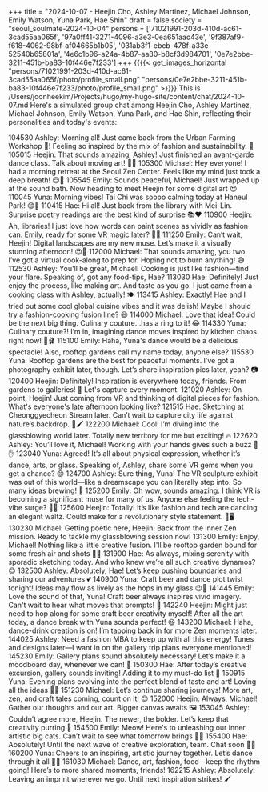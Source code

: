 +++
title = "2024-10-07 - Heejin Cho, Ashley Martinez, Michael Johnson, Emily Watson, Yuna Park, Hae Shin"
draft = false
society = "seoul_soulmate-2024-10-04"
persons = ['71021991-203d-410d-ac61-3cad55aa065f', '97a0ff41-3271-4096-a3e3-0ea651aac43e', '9f387af9-f618-4062-98bf-af04665b1b05', '031ab3f1-ebcb-478f-a33e-52540b65801a', '4e6c1b96-a24a-4b87-aa80-b8cf3d984701', '0e7e2bbe-3211-451b-ba83-10f446e7f233']
+++
{{{{< get_images_horizontal "persons/71021991-203d-410d-ac61-3cad55aa065f/photo/profile_small.png" "persons/0e7e2bbe-3211-451b-ba83-10f446e7f233/photo/profile_small.png" >}}}}
This is /Users/joonheekim/Projects/hugo/my-hugo-site/content/chat/2024-10-07.md
Here's a simulated group chat among Heejin Cho, Ashley Martinez, Michael Johnson, Emily Watson, Yuna Park, and Hae Shin, reflecting their personalities and today's events:

104530 Ashley: Morning all! Just came back from the Urban Farming Workshop 🌿! Feeling so inspired by the mix of fashion and sustainability. 🌼
105015 Heejin: That sounds amazing, Ashley! Just finished an avant-garde dance class. Talk about moving art! 💃🔮
105300 Michael: Hey everyone! I had a morning retreat at the Seoul Zen Center. Feels like my mind just took a deep breath! 😌🧘
105545 Emily: Sounds peaceful, Michael! Just wrapped up at the sound bath. Now heading to meet Heejin for some digital art 😍
110045 Yuna: Morning vibes! Tai Chi was soooo calming today at Haneul Park! 😊🍵
110415 Hae: Hi all! Just back from the library with Mei-Lin. Surprise poetry readings are the best kind of surprise 📚❤️
110900 Heejin: Ah, libraries! I just love how words can paint scenes as vividly as fashion can. Emily, ready for some VR magic later? 🎨✨
111250 Emily: Can’t wait, Heejin! Digital landscapes are my new muse. Let’s make it a visually stunning afternoon! 😍🔗
112000 Michael: That sounds amazing, you two. I’ve got a virtual cook-along to prep for. Hoping not to burn anything! 😅
112530 Ashley: You'll be great, Michael! Cooking is just like fashion—find your flare. Speaking of, got any food-tips, Hae?
113030 Hae: Definitely! Just enjoy the process, like making art. And taste as you go. I just came from a cooking class with Ashley, actually! 🍽️
113415 Ashley: Exactly! Hae and I tried out some cool global cuisine vibes and it was delish! Maybe I should try a fashion-cooking fusion line? 😆
114000 Michael: Love that idea! Could be the next big thing. Culinary couture…has a ring to it! 😂
114330 Yuna: Culinary couture?! I’m in, imagining dance moves inspired by kitchen chaos right now! 🍳🩰
115100 Emily: Haha, Yuna's dance would be a delicious spectacle! Also, rooftop gardens call my name today, anyone else?
115530 Yuna: Rooftop gardens are the best for peaceful moments. I’ve got a photography exhibit later, though. Let’s share inspiration pics later, yeah? 📷
120400 Heejin: Definitely! Inspiration is everywhere today, friends. From gardens to galleries! 💫 Let's capture every moment.
121020 Ashley: On point, Heejin! Just coming from VR and thinking of digital pieces for fashion. What's everyone's late afternoon looking like?
121515 Hae: Sketching at Cheonggyecheon Stream later. Can’t wait to capture city life against nature’s backdrop. 🌇🖌️
122200 Michael: Cool! I’m diving into the glassblowing world later. Totally new territory for me but exciting! 🔥
122620 Ashley: You’ll love it, Michael! Working with your hands gives such a buzz 🎨✋
123040 Yuna: Agreed! It’s all about physical expression, whether it’s dance, arts, or glass. Speaking of, Ashley, share some VR gems when you get a chance? 😊
124700 Ashley: Sure thing, Yuna! The VR sculpture exhibit was out of this world—like a dreamscape you can literally step into. So many ideas brewing! 🌌
125200 Emily: Oh wow, sounds amazing. I think VR is becoming a significant muse for many of us. Anyone else feeling the tech-vibe surge? 🤖✨
125600 Heejin: Totally! It’s like fashion and tech are dancing an elegant waltz. Could make for a revolutionary style statement. 👗🖥️
130230 Michael: Getting poetic here, Heejin! Back from the inner Zen mission. Ready to tackle my glassblowing session now!
131300 Emily: Enjoy, Michael! Nothing like a little creative fusion. I'll be rooftop garden bound for some fresh air and shots 🌿📸
131900 Hae: As always, mixing serenity with sporadic sketching today. And who knew we’re all such creative dynamos? 😊
132500 Ashley: Absolutely, Hae! Let’s keep pushing boundaries and sharing our adventures 💕
140900 Yuna: Craft beer and dance plot twist tonight! Ideas may flow as lively as the hops in my glass 😉🍺
141445 Emily: Love the sound of that, Yuna! Craft beer always inspires vivid imagery. Can't wait to hear what moves that prompts! 🌟
142240 Heejin: Might just need to hop along for some craft beer creativity myself! After all the art today, a dance break with Yuna sounds perfect! 😆
143200 Michael: Haha, dance-drink creation is on! I’m tapping back in for more Zen moments later.
144025 Ashley: Need a fashion MBA to keep up with all this energy! Tunes and designs later—I want in on the gallery trip plans everyone mentioned!
145230 Emily: Gallery plans sound absolutely necessary! Let’s make it a moodboard day, whenever we can! 🎥
150300 Hae: After today’s creative excursion, gallery sounds inviting! Adding it to my must-do list 🌟
150915 Yuna: Evening plans evolving into the perfect blend of taste and art! Loving all the ideas 💃✨
151230 Michael: Let’s continue sharing journeys! More art, zen, and craft tales coming, count on it! 😊
152000 Heejin: Always, Michael! Gather our thoughts and our art. Bigger canvas awaits 🖼️
153045 Ashley: Couldn’t agree more, Heejin. The newer, the bolder. Let’s keep that creativity purring 🤗
154500 Emily: Meow! Here's to unleashing our inner artistic big cats. Can’t wait to see what tomorrow brings 🐾🌌
155400 Hae: Absolutely! Until the next wave of creative exploration, team. Chat soon 🐾💬
160200 Yuna: Cheers to an inspiring, artistic journey together. Let’s dance through it all 🥂💃
161030 Michael: Dance, art, fashion, food—keep the rhythm going! Here’s to more shared moments, friends!
162215 Ashley: Absolutely! Leaving an imprint wherever we go. Until next inspiration strikes! 🖌️
